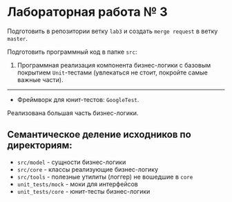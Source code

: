# Лабораторная работа № 3

Подготовить в репозитории ветку `lab3` и создать `merge request` в ветку `master`.

Подготовить программный код в папке `src`:

1. Программная реализация компонента бизнес-логики c базовым покрытием `Unit`-тестами (увлекаться не стоит, покройте самые важные части).

---

* Фреймворк для юнит-тестов: `GoogleTest`.

Реализована большая часть бизнес-логики.

## Семантическое деление исходников по директориям:
* `src/model` - сущности бизнес-логики
* `src/core` - классы реализующие бизнес-логику
* `src/tools` - полезные утилиты (логгер) не вошедшие в `core`
* `unit_tests/mock` - моки для интерфейсов
* `unit_tests/core` - юнит-тесты бизнес-логики
